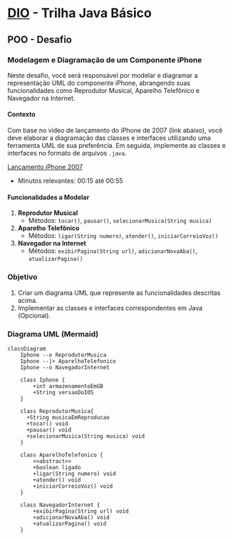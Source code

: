 # [DIO](www.dio.me) - Trilha Java Básico

## POO - Desafio

### Modelagem e Diagramação de um Componente iPhone

Neste desafio, você será responsável por modelar e diagramar a representação UML do componente iPhone, abrangendo suas funcionalidades como Reprodutor Musical, Aparelho Telefônico e Navegador na Internet.

#### Contexto
Com base no vídeo de lançamento do iPhone de 2007 (link abaixo), você deve elaborar a diagramação das classes e interfaces utilizando uma ferramenta UML de sua preferência. Em seguida, implemente as classes e interfaces no formato de arquivos `.java`.

[Lançamento iPhone 2007](https://www.youtube.com/watch?v=9ou608QQRq8)
- Minutos relevantes: 00:15 até 00:55

#### Funcionalidades a Modelar
1. **Reprodutor Musical**
    - Métodos: `tocar()`, `pausar()`, `selecionarMusica(String musica)`
2. **Aparelho Telefônico**
    - Métodos: `ligar(String numero)`, `atender()`, `iniciarCorreioVoz()`
3. **Navegador na Internet**
    - Métodos: `exibirPagina(String url)`, `adicionarNovaAba()`, `atualizarPagina()`

### Objetivo
1. Criar um diagrama UML que represente as funcionalidades descritas acima.
2. Implementar as classes e interfaces correspondentes em Java (Opcional).

### Diagrama UML (Mermaid)
```mermaid
classDiagram
    Iphone --o ReprodutorMusica
    Iphone --|> AparelhoTelefonico
    Iphone --o NavegadorInternet

    class Iphone {
        +int armazenamentoEmGB
        +String versaoDoIOS
    }

    class ReprodutorMusica{
      +String musicaEmReproducao
      +tocar() void
      +pausar() void
      +selecionarMusica(String musica) void
    }

    class AparelhoTelefonico {
        <<abstract>>
        +boolean ligado
        +ligar(String numero) void
        +atender() void
        +iniciarCorreioVoz() void
    }

    class NavegadorInternet {
        +exibirPagina(String url) void
        +adicionarNovaAba() void
        +atualizarPagina() void
    }
```